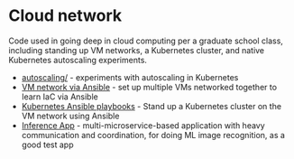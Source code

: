 # Cloud network

Code used in going deep in cloud computing per a graduate school class, including standing up VM networks, a Kubernetes cluster, and native Kubernetes autoscaling experiments.

- [autoscaling/](autoscaling/README.md) - experiments with autoscaling in Kubernetes
- [VM network via Ansible](vm-network-ansible/README.md) - set up multiple VMs networked together to learn IaC via Ansible
- [Kubernetes Ansible playbooks](kubernetes-playbooks/) - Stand up a Kubernetes cluster on the VM network using Ansible
- [Inference App](inference-app/) - multi-microservice-based application with heavy communication and coordination, for doing ML image recognition, as a good test app

